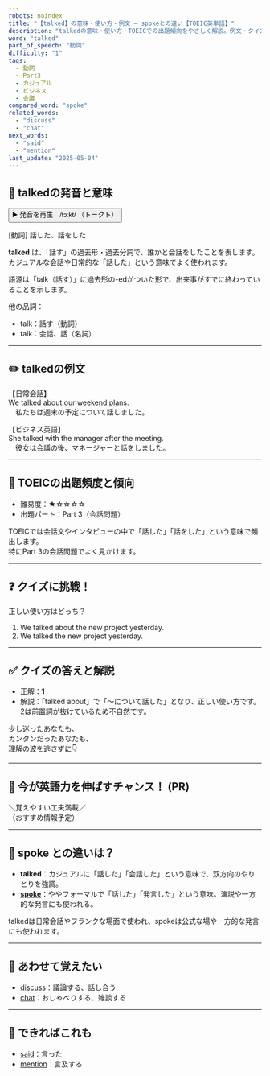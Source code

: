 ```yaml
---
robots: noindex
title: "【talked】の意味・使い方・例文 ― spokeとの違い【TOEIC英単語】"
description: "talkedの意味・使い方・TOEICでの出題傾向をやさしく解説。例文・クイズ付きでspokeとの違いもわかりやすく学べます。"
word: "talked"
part_of_speech: "動詞"
difficulty: "1"
tags:
  - 動詞
  - Part3
  - カジュアル
  - ビジネス
  - 会議
compared_word: "spoke"
related_words:
  - "discuss"
  - "chat"
next_words:
  - "said"
  - "mention"
last_update: "2025-05-04"
---
```


## 🔰 talkedの発音と意味

<button class="play-audio" onclick="playTTS('talked')">
  <span class="play-audio-main">
    ▶️ 発音を再生　/tɔːkt/
  </span>
  <span class="play-audio-sub">
    （トークト）
  </span>
</button>

[動詞] 話した、話をした

**talked** は、「話す」の過去形・過去分詞で、誰かと会話をしたことを表します。  
カジュアルな会話や日常的な「話した」という意味でよく使われます。

語源は「talk（話す）」に過去形の-edがついた形で、出来事がすでに終わっていることを示します。

他の品詞：  
- talk：話す（動詞）
- talk：会話、話（名詞）

---

## ✏️ talkedの例文

【日常会話】  
We talked about our weekend plans.  
　私たちは週末の予定について話しました。

【ビジネス英語】  
She talked with the manager after the meeting.  
　彼女は会議の後、マネージャーと話をしました。

---

## 🎯 TOEICの出題頻度と傾向

- 難易度：★☆☆☆☆
- 出題パート：Part 3（会話問題）

TOEICでは会話文やインタビューの中で「話した」「話をした」という意味で頻出します。  
特にPart 3の会話問題でよく見かけます。

---

## ❓ クイズに挑戦！

正しい使い方はどっち？

1. We talked about the new project yesterday.  
2. We talked the new project yesterday.

---

## ✅ クイズの答えと解説

- 正解：**1**
- 解説：「talked about」で「～について話した」となり、正しい使い方です。2は前置詞が抜けているため不自然です。

少し迷ったあなたも、  
カンタンだったあなたも、  
理解の波を逃さずに👇️

---

## 🚀 今が英語力を伸ばすチャンス！ (PR)

<div class="info-center">
＼覚えやすい工夫満載／<br>  
（おすすめ情報予定）
</div>

---

## 🤔  spoke との違いは？

- **talked**：カジュアルに「話した」「会話した」という意味で、双方向のやりとりを強調。
- **[spoke](/word/spoke/)**：ややフォーマルで「話した」「発言した」という意味。演説や一方的な発言にも使われる。

talkedは日常会話やフランクな場面で使われ、spokeは公式な場や一方的な発言にも使われます。

---

## 🧩 あわせて覚えたい

- [discuss](/word/discuss/)：議論する、話し合う
- [chat](/word/chat/)：おしゃべりする、雑談する

---

## 📖 できればこれも

- [said](/word/said/)：言った
- [mention](/word/mention/)：言及する

<!-- cvid: aid14_bid29 -->
